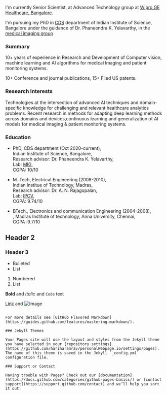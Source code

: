 I'm currently Senior Scientist, at Advanced Technology group at [Wipro GE Healthcare, Bangalore](https://www.gehealthcare.in/).

I'm  pursuing my PhD in [CDS](https://cds.iisc.ac.in/) department of Indian Institute of Science, Bangalore under the guidance of Dr. Phaneendra K. Yelavarthy, in the [medical imaging group](http://cds.iisc.ac.in/faculty/phani/MIG/index.html#:~:text=Medical%20Imaging%20Group%20(MIG)%20is,medical%20image%20computing%20and%20analysis.)
### Summary

10+ years of experience in Research and Development of Computer vision, machine 
learning and AI algorithms for medical Imaging and patient monitoring systems. 

10+ Conference and journal publications, 15+ Filed US patents. 

### Research Interests

Technologies at the intersection of advanced AI techniques and domain-specific 
knowledge for challenging and relevant healthcare analytics problems. Recent research in 
methods for adapting deep learning methods across domains and devices,continuous learning and generalization of AI models for medical imaging & patient monitoring systems.


### Education
- PhD, CDS department (Oct 2020-current), <br/> Indian Institute of Science, Bangalore, <br/> Research advisor: Dr. Phaneendra K. Yelavarthy, <br/> Lab: [MIG](http://cds.iisc.ac.in/faculty/phani/MIG/index.html#:~:text=Medical%20Imaging%20Group%20(MIG)%20is,medical%20image%20computing%20and%20analysis.),  <br/>CGPA: 10/10 
    
- M. Tech, Electrical Engineering (2008-2010),<br/> Indian Institue of Technology, Madras,  <br/> Research advisor: Dr. A. N. Rajagopalan, <br> Lab: [IPCV](http://www.ee.iitm.ac.in/ipcvlab/),<br/> CGPA: 9.74/10
    
- BTech., Electronics and communication Engineering (2004-2008), <br/>, Madras Institute of technology, Anna University, Chennai, <br/>CGPA :9.7/10 
## Header 2
### Header 3

- Bulleted
- List

1. Numbered
2. List

**Bold** and _Italic_ and `Code` text

[Link](url) and ![Image](src)
```

For more details see [GitHub Flavored Markdown](https://guides.github.com/features/mastering-markdown/).

### Jekyll Themes

Your Pages site will use the layout and styles from the Jekyll theme you have selected in your [repository settings](https://github.com/hariharanrav/personalWebpage.io/settings/pages). The name of this theme is saved in the Jekyll `_config.yml` configuration file.

### Support or Contact

Having trouble with Pages? Check out our [documentation](https://docs.github.com/categories/github-pages-basics/) or [contact support](https://support.github.com/contact) and we’ll help you sort it out.

